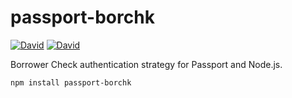 # passport-borchk

[![David](https://img.shields.io/david/DBCDK/passport-borchk.svg?style=flat-square)](https://david-dm.org/DBCDK/passport-borchk#info=dependencies)
[![David](https://img.shields.io/david/dev/DBCDK/passport-borchk.svg?style=flat-square)](https://david-dm.org/DBCDK/passport-borchk#info=devDependencies)

Borrower Check authentication strategy for Passport and Node.js.

```bash
npm install passport-borchk
```
